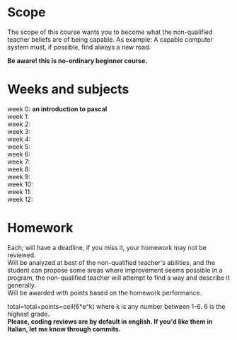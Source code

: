 # Scope
The scope of this course wants you to become what the non-qualified teacher beliefs are of being capable. 
As example: A capable computer system must, if possible, find always a new road. 
 
**Be aware! this is no-ordinary beginner course.** 
 
# Weeks and subjects   
week 0: __an introduction to pascal__  
week 1:  
week 2:  
week 3:  
week 4:  
week 5:  
week 6:   
week 7:  
week 8:  
week 9:  
week 10:  
week 11:  
week 12:  

# Homework
Each; will have a deadline, if you miss it, your homework may not be reviewed.  
Will be analyzed at best of the non-qualified teacher's abilities, and the student can propose some areas where improvement seems possible in a program, the non-qualified teacher will attempt to find a way and describe it generally.  
Will be awarded with points based on the homework performance.  

total=total+points=ceil(6*e^k) where k is any number between 1-6. 6 is the highest grade.  
**Please, coding reviews are by default in english. If you'd like them in Italian, let me know through commits.**
